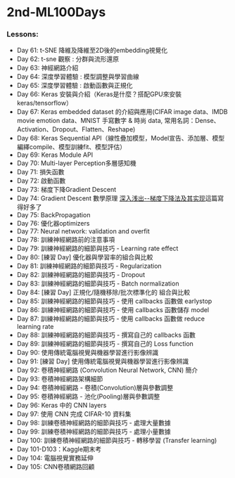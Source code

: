 # 2nd-ML100Days

### Lessons:

- Day 61: t-SNE 降維及降維至2D後的embedding視覺化
- Day 62: t-sne 觀察 : 分群與流形還原
- Day 63: 神經網路介紹
- Day 64: 深度學習體驗 : 模型調整與學習曲線
- Day 65: 深度學習體驗 : 啟動函數與正規化
- Day 66: Keras 安裝與介紹（Keras是什麼？搭配GPU來安裝keras/tensorflow）
- Day 67: Keras embedded dataset 的介紹與應用(CIFAR image data、IMDB movie emotion data、MNIST 手寫數字 & 時尚 data, 常用名詞：Dense、Activation、Dropout、Flatten、Reshape)
- Day 68: Keras Sequential API（線性疊加模型，Model宣告、添加層、模型編繹compile、模型訓練fit、模型評估）
- Day 69: Keras Module API
- Day 70: Multi-layer Perception多層感知機
- Day 71: 損失函數
- Day 72: 啟動函數
- Day 73: 梯度下降Gradient Descent
- Day 74: Gradient Descent 數學原理 [深入浅出--梯度下降法及其实现](https://www.jianshu.com/p/c7e642877b0e)這篇寫得好多了
- Day 75: BackPropagation
- Day 76: 優化器optimizers
- Day 77: Neural network: validation and overfit
- Day 78: 訓練神經網路前的注意事項
- Day 79: 訓練神經網路的細節與技巧 - Learning rate effect
- Day 80: [練習 Day] 優化器與學習率的組合與比較
- Day 81: 訓練神經網路的細節與技巧 - Regularization
- Day 82: 訓練神經網路的細節與技巧 - Dropout
- Day 83: 訓練神經網路的細節與技巧 - Batch normalization
- Day 84: [練習 Day] 正規化/隨機移除/批次標準化的 組合與比較
- Day 85: 訓練神經網路的細節與技巧 - 使用 callbacks 函數做 earlystop
- Day 86: 訓練神經網路的細節與技巧 - 使用 callbacks 函數儲存 model
- Day 87: 訓練神經網路的細節與技巧 - 使用 callbacks 函數做 reduce learning rate
- Day 88: 訓練神經網路的細節與技巧 - 撰寫自己的 callbacks 函數
- Day 89: 訓練神經網路的細節與技巧 - 撰寫自己的 Loss function
- Day 90: 使用傳統電腦視覺與機器學習進行影像辨識
- Day 91: [練習 Day] 使用傳統電腦視覺與機器學習進行影像辨識
- Day 92: 卷積神經網路 (Convolution Neural Network, CNN) 簡介
- Day 93: 卷積神經網路架構細節
- Day 94: 卷積神經網路 - 卷積(Convolution)層與參數調整
- Day 95: 卷積神經網路 - 池化(Pooling)層與參數調整
- Day 96: Keras 中的 CNN layers
- Day 97: 使用 CNN 完成 CIFAR-10 資料集
- Day 98: 訓練卷積神經網路的細節與技巧 - 處理大量數據
- Day 99: 訓練卷積神經網路的細節與技巧 - 處理小量數據
- Day 100: 訓練卷積神經網路的細節與技巧 - 轉移學習 (Transfer learning)
- Day 101-D103：Kaggle期末考
- Day 104: 電腦視覺實務延伸
- Day 105: CNN卷積網路回顧
